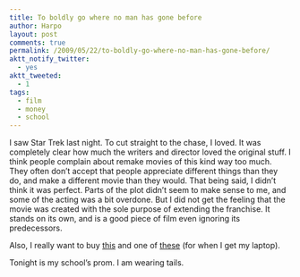 ```yaml
---
title: To boldly go where no man has gone before
author: Harpo
layout: post
comments: true
permalink: /2009/05/22/to-boldly-go-where-no-man-has-gone-before/
aktt_notify_twitter:
  - yes
aktt_tweeted:
  - 1
tags:
  - film
  - money
  - school
---
```

I saw Star Trek last night. To cut straight to the chase, I loved. It was completely clear how much the writers and director loved the original stuff. I think people complain about remake movies of this kind way too much. They often don&#8217;t accept that people appreciate different things than they do, and make a different movie than they would. That being said, I didn&#8217;t think it was perfect. Parts of the plot didn&#8217;t seem to make sense to me, and some of the acting was a bit overdone. But I did not get the feeling that the movie was created with the sole purpose of extending the franchise. It stands on its own, and is a good piece of film even ignoring its predecessors.

Also, I really want to buy <a href="http://www.thinkgeek.com/gadgets/tools/BCED/" target="_blank">this</a> and one of <a href="http://www.voltaicsystems.com/" target="_blank">these</a> (for when I get my laptop).

Tonight is my school&#8217;s prom. I am wearing tails.